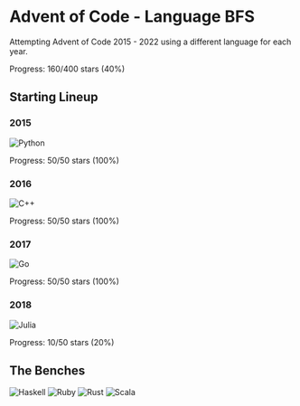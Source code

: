 # Advent of Code - Language BFS

Attempting Advent of Code 2015 - 2022 using a different language for each year.

Progress: 160/400 stars (40%)

## Starting Lineup

### 2015

![Python](https://img.shields.io/badge/python-3670A0?style=for-the-badge&logo=python&logoColor=ffdd54)

Progress: 50/50 stars (100%)

### 2016

![C++](https://img.shields.io/badge/c++-%2300599C.svg?style=for-the-badge&logo=c%2B%2B&logoColor=white)

Progress: 50/50 stars (100%)

### 2017

![Go](https://img.shields.io/badge/go-%2300ADD8.svg?style=for-the-badge&logo=go&logoColor=white)

Progress: 50/50 stars (100%)

### 2018

![Julia](https://img.shields.io/badge/-Julia-9558B2?style=for-the-badge&logo=julia&logoColor=white)

Progress: 10/50 stars (20%)

## The Benches

![Haskell](https://img.shields.io/badge/Haskell-5e5086?style=for-the-badge&logo=haskell&logoColor=white)
![Ruby](https://img.shields.io/badge/ruby-%23CC342D.svg?style=for-the-badge&logo=ruby&logoColor=white)
![Rust](https://img.shields.io/badge/rust-%23000000.svg?style=for-the-badge&logo=rust&logoColor=white)
![Scala](https://img.shields.io/badge/scala-%23DC322F.svg?style=for-the-badge&logo=scala&logoColor=white)
